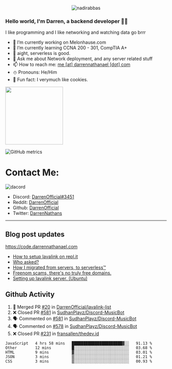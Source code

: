 <p align="center"> <img src="https://komarev.com/ghpvc/?username=DarrenOfficial&label=Profile%20views&color=0e75b6&style=flat" alt="nadirabbas" /> </p>

### Hello world, I'm Darren, a backend developer 👨‍💻
I like programming and I like networking and watching data go brrr



- 🔭 I’m currently working on Melonhause.com 
- 🌴 I’m currently learning CCNA 200 - 301, CompTIA A+ 
- 🚀 aight, serverless is good.
- 💬 Ask me about Network deployment, and any server related stuff 
- 📫 How to reach me: [me [at] darrennathanael [dot] com](mailto:me@darrennathanael.com) 
- ⛄️ Pronouns: He/Him 
- 🍪 Fun fact: I verymuch like cookies. 



<img float="center" height="180em" src="https://github-readme-stats.vercel.app/api?hide_border=true&username=DarrenOfficial&show_icons=true&count_private=true&bg_color=00000000&title_color=7F7F7F&icon_color=7F7F7F&text_color=7F7F7F" />


![GitHub metrics](https://metrics.lecoq.io/DarrenOfficial)  


# Contact Me:

![dacord](https://discord.c99.nl/widget/theme-4/508296903960821771.png)

- Discord: [DarrenOfficial#3451](https://discord.com/users/508296903960821771)
- Reddit: [DarrenOfficial](https://reddit.com/u/DarrenOfficiallol)
- Github: [DarrenOfficial](https://github.com/DarrenOfficial)
- Twitter: [DarrenNathans](https://twitter.com/DarrenNathans)


---
## Blog post updates
https://code.darrennathanael.com
<!-- BLOG-POST-LIST:START -->
- [How to setup lavalink on repl.it](https://code.darrennathanael.com/how-to-setup-lavalink-on-replit)
- [Who asked?](https://code.darrennathanael.com/who-asked)
- [How I migrated from servers, to serverless™](https://code.darrennathanael.com/how-i-migrated-from-servers-to-serverlesstm)
- [Freenom scams, there&#39;s no truly free domains.](https://code.darrennathanael.com/freenom-scams-theres-no-truly-free-domains)
- [Setting up lavalink server. &lpar;Ubuntu&rpar;](https://code.darrennathanael.com/setting-up-lavalink-server-ubuntu)
<!-- BLOG-POST-LIST:END -->


## Github Activity
<!--START_SECTION:activity-->
1. 🎉 Merged PR [#20](https://github.com/DarrenOfficial/lavalink-list/pull/20) in [DarrenOfficial/lavalink-list](https://github.com/DarrenOfficial/lavalink-list)
2. ❌ Closed PR [#581](https://github.com/SudhanPlayz/Discord-MusicBot/pull/581) in [SudhanPlayz/Discord-MusicBot](https://github.com/SudhanPlayz/Discord-MusicBot)
3. 🗣 Commented on [#581](https://github.com/SudhanPlayz/Discord-MusicBot/issues/581) in [SudhanPlayz/Discord-MusicBot](https://github.com/SudhanPlayz/Discord-MusicBot)
4. 🗣 Commented on [#578](https://github.com/SudhanPlayz/Discord-MusicBot/issues/578) in [SudhanPlayz/Discord-MusicBot](https://github.com/SudhanPlayz/Discord-MusicBot)
5. ❌ Closed PR [#231](https://github.com/fransallen/thedev.id/pull/231) in [fransallen/thedev.id](https://github.com/fransallen/thedev.id)
<!--END_SECTION:activity-->


<!--START_SECTION:waka-->
```text
JavaScript   4 hrs 58 mins   ██████████████████████▓░░   91.13 % 
Other        12 mins         █░░░░░░░░░░░░░░░░░░░░░░░░   03.68 % 
HTML         9 mins          ▓░░░░░░░░░░░░░░░░░░░░░░░░   03.01 % 
JSON         3 mins          ▒░░░░░░░░░░░░░░░░░░░░░░░░   01.21 % 
CSS          3 mins          ▒░░░░░░░░░░░░░░░░░░░░░░░░   00.93 % 
```
<!--END_SECTION:waka-->
